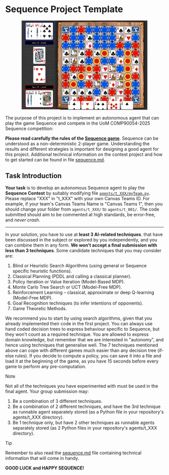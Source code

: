 # Sequence Project Template

<p align="center"> 
    <img src="img/sequence.png" alt="Picture of Sequence board" width="400">
 </p>
 
The purpose of this project is to implement an autonomous agent that can play the game Sequence and compete in the UoM COMP90054-2025 Sequence competition:

 **Please read carefully the rules of the [Sequence game](https://en.wikipedia.org/wiki/Sequence_(game))**. Sequence can be understood as a non-deterministic 2-player game. Understanding the results and different strategies is important for designing a good agent for this project. Additional technical information on the contest project and how to get started can be found in file [sequence.md](Sequence/sequence.md). 

## Task Introduction
 
**Your task** is to develop an autonomous Sequence agent to play the **Sequence Contest** by suitably modifying file [`agents/t_XXX/myTeam.py`](agents/t_052/myTeam.py). Please replace "XXX" in "t_XXX" with your own Canvas Teams ID. For example, if your team's Canvas Teams Name is "Canvas Teams 1", then you should change your folder from `agents/t_XXX/` to `agents/t_001/`. The code submitted should aim to be commented at high standards, be error-free, and _never crash_. 

---

In your solution, you have to use at **least 3 AI-related techniques**. that have been discussed in the subject or explored by you independently, and you can combine them in any form. **We won't accept a final submission with less than 3 techniques**. Some candidate techniques that you may consider are:

1. Blind or Heuristic Search Algorithms (using general or Sequence specific heuristic functions).
2. Classical Planning (PDDL and calling a classical planner).
3. Policy iteration or Value Iteration (Model-Based MDP).
4. Monte Carlo Tree Search or UCT (Model-Free MDP).
5. Reinforcement Learning – classical, approximate or deep Q-learning (Model-Free MDP).
6. Goal Recognition techniques (to infer intentions of opponents).
7. Game Theoretic Methods.

We recommend you to start by using search algorithms, given that you already implemented their code in the first project. You can always use hand coded decision trees to express behaviour specific to Sequence, but they won't count as a required technique. You are allowed to express domain knowledge, but remember that we are interested in "autonomy", and hence using techniques that generalise well. The 7 techniques mentioned above can cope with different games much easier than any decision tree (if-else rules). If you decide to compute a policy, you can save it into a file and load it at the beginning of the game, as you have 15 seconds before every game to perform any pre-computation. 

> [!NOTE]
> Not all of the techniques you have experimented with must be used in the final agent. Your group submission may: 
> 1. Be a combination of 3 different techniques.
> 2. Be a combination of 2 different techniques, and have the 3rd technique as runnable agent separately stored (as a Python file in your repository's agents/t_XXX directory).
> 3. Be 1 technique only, but have 2 other techniques as runnable agents separately stored (as 2 Python files in your repository's agents/t_XXX directory). 

> [!TIP] 
> Remember to also read the [sequence.md](Sequence/sequence.md) file containing technical information that will come in handy.

**GOOD LUCK and HAPPY SEQUENCE!**


